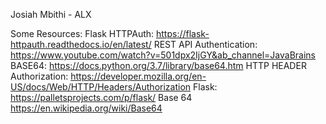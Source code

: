 Josiah Mbithi - ALX

Some Resources:
Flask HTTPAuth: https://flask-httpauth.readthedocs.io/en/latest/
REST API Authentication: https://www.youtube.com/watch?v=501dpx2IjGY&ab_channel=JavaBrains
BASE64: https://docs.python.org/3.7/library/base64.htm
HTTP HEADER Authorization: https://developer.mozilla.org/en-US/docs/Web/HTTP/Headers/Authorization
Flask: https://palletsprojects.com/p/flask/
Base 64 https://en.wikipedia.org/wiki/Base64

